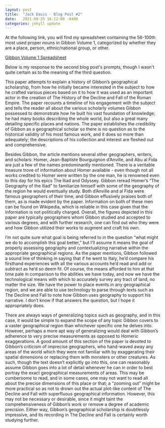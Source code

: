 ```yaml
---
layout: post
title:  "Jack Davis - Blog Post #2"
date:   2021-09-25 16:12:00 -0400
categories: jekyll update
---
```


At the following link, you will find my spreadsheet containing the 56-100th most used proper nouns in Gibbon Volume 1, categorized by whether they are a place, person, ethnic/national group, or other. 

[Gibbon Volume 1 Spreadsheet](https://docs.google.com/spreadsheets/d/1g9SgisPN5Vbphjf5FWSGjBSZ-uTKpawrgGGNtB4qjCU/edit?usp=sharing)

Below is my response to the second blog post's prompts, though I wasn't quite certain as to the meaning of the third question.

This paper attempts to explain a history of Gibbon’s geographical scholarship, from how he initially became interested in the subject to how he crafted various pieces based on it to how it was used as an important actor in the creation of The History of the Decline and Fall of the Roman Empire. The paper recounts a timeline of his engagement with the subject and tells the reader all about the various scholarly volumes Gibbon possessed to demonstrate how he built his vast foundation of knowledge; he had many books describing the whole world, but also a great many detailing specific places and nations. The paper establishes the credibility of Gibbon as a geographical scholar so there is no question as to the historical validity of his most famous work, and it does so more than adequately; the descriptions of his collection and interest are fleshed out and comprehensive.
	
Besides Gibbon, the article mentions several other geographers, writers, and scholars: Homer, Jean-Baptiste Bourguignon d’Anville, and Abu al Fida are just a few of the names predominantly mentioned. There is a veritable treasure trove of information about Homer available - even though not all works credited to Homer were written by the one man, he is renowned even to this day for his epics The Iliad and Odyssey. Gibbon reread Homer’s “The Geography of the Iliad” to familiarize himself with some of the geography of the region he would eventually study. Both d’Anville and al Fida were famous geographers of their time, and Gibbon effusively praises both of them, as is made evident by the paper. Information on both of these men can be found on Wikipedia, which is reliable in this case given that the information is not politically charged. Overall, the figures depicted in this paper are typically geographers whom Gibbon studied and accepted to various degrees, and with further research, one can find out who they were and how Gibbon utilized their works to augment and craft his own.
	
I’m not quite sure what goal is being referred to in the question “what might we do to accomplish this goal better,” but I’ll assume it means the goal of properly assessing geography and contextualizing narrative within the appropriate geographical regions. As the paper mentions, Gibbon followed a sound line of thinking in saying that if he went to Italy, he’d compare his firsthand experiences with all the various accounts he’d read and add or subtract as he’d so deem fit. Of course, the means afforded to him at that time pale in comparison to the abilities we have today, and now we have the technological means with which to accurately survey any tract of land, no matter the size. We have the power to place events in any geographical region, and we are able to use technology to parse through texts such as The Decline and Fall to note how Gibbon uses geography to support his narrative. I don’t know if that answers the question, but I hope it appropriately does.
	
There are always ways of generalizing topics such as geography, and in this case, it would be simple to expand the scope of any topic Gibbon covers to a vaster geographical region than whichever specific one he delves into. However, perhaps a more apt way of generalizing would deal with Gibbon’s adherence to very precise measurements as opposed to Homeric exaggerations. A good amount of this section of the paper is devoted to Gibbon’s criticism of imprecise geographers, who hand-waved away any areas of the world which they were not familiar with by exaggerating their spatial dimensions or replacing them with monsters or other creatures. As such, though the text doesn’t explicitly go into this, one can reasonably assume Gibbon goes into a lot of detail whenever he can in order to best portray the exact geographical measurements of areas. This may be cumbersome to read, and in some cases, one may not want to read all about the precise dimensions of this place or that; a “zooming out” might be more practical so as not to drown out the actual plot-like content of The Decline and Fall with superfluous geographical information. However, this may not be necessary or desirable, since it might taint the comprehensiveness of Gibbon’s work or remove a degree of academic precision. Either way, Gibbon’s geographical scholarship is doubtlessly impressive, and its recording in The Decline and Fall is certainly worth studying further.